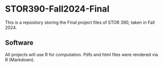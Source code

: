 # STOR390-Fall2024-Final
This is a repository storing the Final project files of STOR 390, taken in Fall 2024.

## Software
All projects will use R for computation. Pdfs and html files were rendered via R (Markdown).

